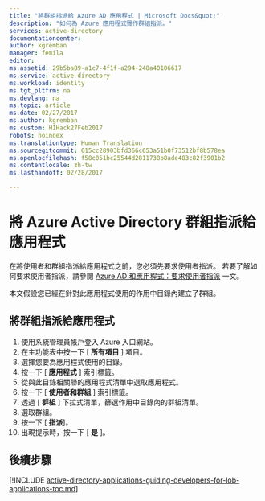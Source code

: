 ```yaml
---
title: "將群組指派給 Azure AD 應用程式 | Microsoft Docs&quot;"
description: "如何為 Azure 應用程式實作群組指派。"
services: active-directory
documentationcenter: 
author: kgremban
manager: femila
editor: 
ms.assetid: 29b5ba89-a1c7-4f1f-a294-248a40106617
ms.service: active-directory
ms.workload: identity
ms.tgt_pltfrm: na
ms.devlang: na
ms.topic: article
ms.date: 02/27/2017
ms.author: kgremban
ms.custom: H1Hack27Feb2017
robots: noindex
ms.translationtype: Human Translation
ms.sourcegitcommit: 015cc28903bfd366c653a51b0f73512bf8b578ea
ms.openlocfilehash: f58c051bc25544d2811738b8ade483c82f3901b2
ms.contentlocale: zh-tw
ms.lasthandoff: 02/28/2017

---
```

# <a name="assign-azure-active-directory-groups-to-an-application"></a>將 Azure Active Directory 群組指派給應用程式
在將使用者和群組指派給應用程式之前，您必須先要求使用者指派。 若要了解如何要求使用者指派，請參閱 [Azure AD 和應用程式：要求使用者指派](active-directory-applications-guiding-developers-requiring-user-assignment.md) 一文。

本文假設您已經在針對此應用程式使用的作用中目錄內建立了群組。

## <a name="assigning-groups-to-an-application"></a>將群組指派給應用程式
1. 使用系統管理員帳戶登入 Azure 入口網站。
2. 在主功能表中按一下 [ **所有項目** ] 項目。
3. 選擇您要為應用程式使用的目錄。
4. 按一下 [ **應用程式** ] 索引標籤。
5. 從與此目錄相關聯的應用程式清單中選取應用程式。
6. 按一下 [ **使用者和群組** ] 索引標籤。
7. 透過 [ **群組** ] 下拉式清單，篩選作用中目錄內的群組清單。
8. 選取群組。
9. 按一下 [ **指派**]。
10. 出現提示時，按一下 [ **是** ]。

## <a name="next-steps"></a>後續步驟
[!INCLUDE [active-directory-applications-guiding-developers-for-lob-applications-toc.md](../../includes/active-directory-applications-guiding-developers-for-lob-applications-toc.md)]

